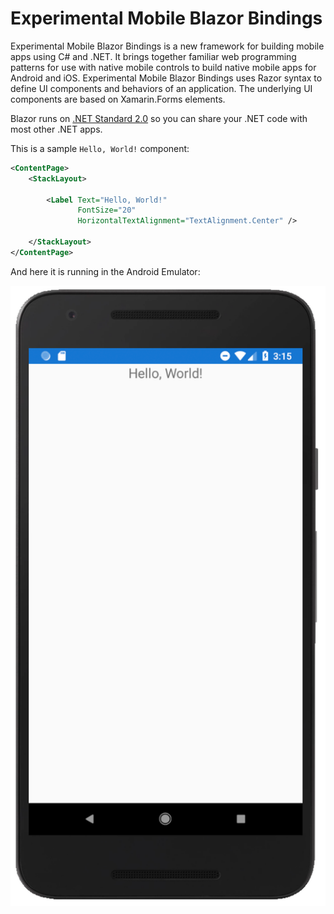 # Experimental Mobile Blazor Bindings

Experimental Mobile Blazor Bindings is a new framework for building mobile apps using C# and .NET. It brings together familiar web programming patterns for use with native mobile controls to build native mobile apps for Android and iOS. Experimental Mobile Blazor Bindings uses Razor syntax to define UI components and behaviors of an application. The underlying UI components are based on Xamarin.Forms elements.

Blazor runs on [.NET Standard 2.0](https://docs.microsoft.com/dotnet/standard/net-standard) so you can share your .NET code with most other .NET apps.

This is a sample `Hello, World!` component:

```xml
<ContentPage>
    <StackLayout>

        <Label Text="Hello, World!"
               FontSize="20"
               HorizontalTextAlignment="TextAlignment.Center" />

    </StackLayout>
</ContentPage>
```

And here it is running in the Android Emulator:

[ ![Hello World running in the Android Emulator](media/index/hello-world.png) ](media/index/hello-world.png#lightbox)
